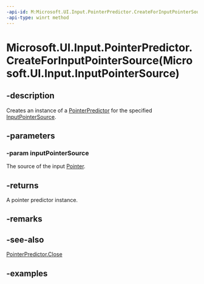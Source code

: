 ```yaml
---
-api-id: M:Microsoft.UI.Input.PointerPredictor.CreateForInputPointerSource(Microsoft.UI.Input.InputPointerSource)
-api-type: winrt method
---
```


# Microsoft.UI.Input.PointerPredictor.CreateForInputPointerSource(Microsoft.UI.Input.InputPointerSource)

<!--
public static Microsoft.UI.Input.PointerPredictor CreateForInputPointerSource (Microsoft.UI.Input.InputPointerSource inputPointerSource);
-->
## -description
Creates an instance of a [PointerPredictor](pointerpredictor.md) for the specified [InputPointerSource](inputpointersource.md).

## -parameters

### -param inputPointerSource

The source of the input [Pointer](../microsoft.ui.xaml.input/pointer.md).

## -returns

A pointer predictor instance.

## -remarks

## -see-also

[PointerPredictor.Close](pointerpredictor_close_811482585.md)

## -examples
